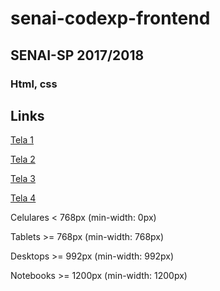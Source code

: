 # senai-codexp-frontend

## SENAI-SP 2017/2018
### Html, css

## Links
[Tela 1](https://bruno-alencar.github.io/senai-codexp-frontend/)

[Tela 2](https://bruno-alencar.github.io/senai-codexp-frontend/tela2.html)

[Tela 3](https://bruno-alencar.github.io/senai-codexp-frontend/tela3.html)

[Tela 4](https://bruno-alencar.github.io/senai-codexp-frontend/tela4.html)


Celulares < 768px  (min-width: 0px) 

Tablets >= 768px (min-width: 768px)

Desktops >= 992px (min-width: 992px)

Notebooks >= 1200px (min-width: 1200px)
